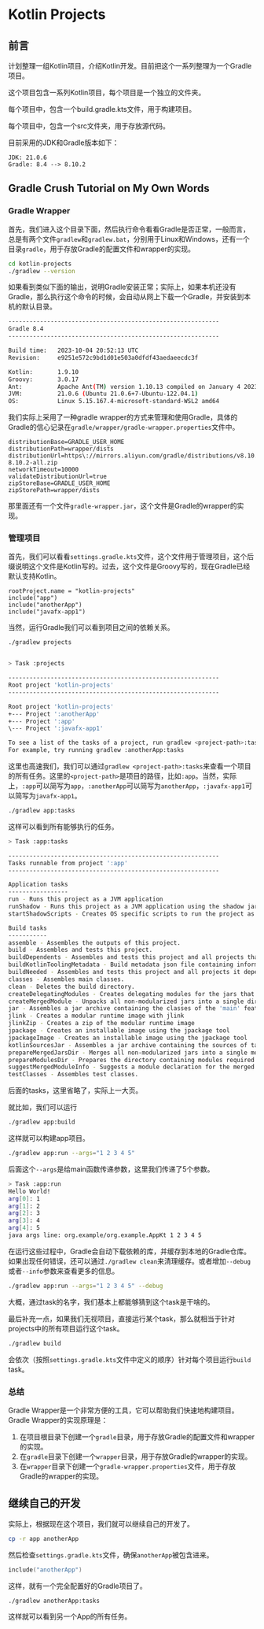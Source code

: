 <script src="/assets/js/md-enhancer.js"></script>

# Kotlin Projects

## 前言

计划整理一组Kotlin项目，介绍Kotlin开发。目前把这个一系列整理为一个Gradle项目。

这个项目包含一系列Kotlin项目，每个项目是一个独立的文件夹。

每个项目中，包含一个build.gradle.kts文件，用于构建项目。

每个项目中，包含一个src文件夹，用于存放源代码。

目前采用的JDK和Gradle版本如下：

```quote
JDK: 21.0.6
Gradle: 8.4 --> 8.10.2
```

## Gradle Crush Tutorial on My Own Words

### Gradle Wrapper

首先，我们进入这个目录下面，然后执行命令看看Gradle是否正常，一般而言，总是有两个文件`gradlew`和`gradlew.bat`，分别用于Linux和Windows，还有一个目录`gradle`，用于存放Gradle的配置文件和wrapper的实现。

```bash
cd kotlin-projects
./gradlew --version
```

如果看到类似下面的输出，说明Gradle安装正常；实际上，如果本机还没有Gradle，那么执行这个命令的时候，会自动从网上下载一个Gradle，并安装到本机的默认目录。

```bash
------------------------------------------------------------
Gradle 8.4
------------------------------------------------------------

Build time:   2023-10-04 20:52:13 UTC
Revision:     e9251e572c9bd1d01e503a0dfdf43aedaeecdc3f

Kotlin:       1.9.10
Groovy:       3.0.17
Ant:          Apache Ant(TM) version 1.10.13 compiled on January 4 2023
JVM:          21.0.6 (Ubuntu 21.0.6+7-Ubuntu-122.04.1)
OS:           Linux 5.15.167.4-microsoft-standard-WSL2 amd64
```

我们实际上采用了一种gradle wrapper的方式来管理和使用Gradle，具体的Gradle的信心记录在`gradle/wrapper/gradle-wrapper.properties`文件中。

```quote
distributionBase=GRADLE_USER_HOME
distributionPath=wrapper/dists
distributionUrl=https\://mirrors.aliyun.com/gradle/distributions/v8.10.2/gradle-8.10.2-all.zip
networkTimeout=10000
validateDistributionUrl=true
zipStoreBase=GRADLE_USER_HOME
zipStorePath=wrapper/dists
```

那里面还有一个文件`gradle-wrapper.jar`，这个文件是Gradle的wrapper的实现。

### 管理项目

首先，我们可以看看`settings.gradle.kts`文件，这个文件用于管理项目，这个后缀说明这个文件是Kotlin写的。过去，这个文件是Groovy写的，现在Gradle已经默认支持Kotlin。

```kotlinscript
rootProject.name = "kotlin-projects"
include("app")
include("anotherApp")
include("javafx-app1")
```

当然，运行Gradle我们可以看到项目之间的依赖关系。

```bash
./gradlew projects


> Task :projects

------------------------------------------------------------
Root project 'kotlin-projects'
------------------------------------------------------------

Root project 'kotlin-projects'
+--- Project ':anotherApp'
+--- Project ':app'
\--- Project ':javafx-app1'

To see a list of the tasks of a project, run gradlew <project-path>:tasks
For example, try running gradlew :anotherApp:tasks
```

这里也高速我们，我们可以通过`gradlew <project-path>:tasks`来查看一个项目的所有任务。这里的`<project-path>`是项目的路径，比如`:app`。当然，实际上，`:app`可以简写为`app`，`:anotherApp`可以简写为`anotherApp`，`:javafx-app1`可以简写为`javafx-app1`。

```bash
./gradlew app:tasks
```

这样可以看到所有能够执行的任务。

```bash
> Task :app:tasks

------------------------------------------------------------
Tasks runnable from project ':app'
------------------------------------------------------------

Application tasks
-----------------
run - Runs this project as a JVM application
runShadow - Runs this project as a JVM application using the shadow jar
startShadowScripts - Creates OS specific scripts to run the project as a JVM application using the shadow jar

Build tasks
-----------
assemble - Assembles the outputs of this project.
build - Assembles and tests this project.
buildDependents - Assembles and tests this project and all projects that depend on it.
buildKotlinToolingMetadata - Build metadata json file containing information about the used Kotlin tooling
buildNeeded - Assembles and tests this project and all projects it depends on.
classes - Assembles main classes.
clean - Deletes the build directory.
createDelegatingModules - Creates delegating modules for the jars that have been merged into a single module
createMergedModule - Unpacks all non-modularized jars into a single directory
jar - Assembles a jar archive containing the classes of the 'main' feature.
jlink - Creates a modular runtime image with jlink
jlinkZip - Creates a zip of the modular runtime image
jpackage - Creates an installable image using the jpackage tool
jpackageImage - Creates an installable image using the jpackage tool
kotlinSourcesJar - Assembles a jar archive containing the sources of target 'kotlin'.
prepareMergedJarsDir - Merges all non-modularized jars into a single module
prepareModulesDir - Prepares the directory containing modules required by the application
suggestMergedModuleInfo - Suggests a module declaration for the merged module
testClasses - Assembles test classes.
```

后面的tasks，这里省略了，实际上一大页。

就比如，我们可以运行

```bash
./gradlew app:build
```

这样就可以构建app项目。

```bash
./gradlew app:run --args="1 2 3 4 5"
```

后面这个`--args`是给main函数传递参数，这里我们传递了5个参数。

```bash
> Task :app:run
Hello World!
arg[0]: 1
arg[1]: 2
arg[2]: 3
arg[3]: 4
arg[4]: 5
java args line: org.example/org.example.AppKt 1 2 3 4 5
```

在运行这些过程中，Gradle会自动下载依赖的库，并缓存到本地的Gradle仓库。如果出现任何错误，还可以通过`./gradlew clean`来清理缓存。或者增加`--debug`或者`--info`参数来查看更多的信息。

```bash
./gradlew app:run --args="1 2 3 4 5" --debug
```

大概，通过task的名字，我们基本上都能够猜到这个task是干啥的。

最后补充一点，如果我们无视项目，直接运行某个task，那么就相当于针对projects中的所有项目运行这个task。

```bash
./gradlew build
```

会依次（按照`settings.gradle.kts`文件中定义的顺序）针对每个项目运行`build` task。

### 总结

Gradle Wrapper是一个非常方便的工具，它可以帮助我们快速地构建项目。Gradle Wrapper的实现原理是：

1. 在项目根目录下创建一个`gradle`目录，用于存放Gradle的配置文件和wrapper的实现。
2. 在`gradle`目录下创建一个`wrapper`目录，用于存放Gradle的wrapper的实现。
3. 在`wrapper`目录下创建一个`gradle-wrapper.properties`文件，用于存放Gradle的wrapper的实现。

## 继续自己的开发

实际上，根据现在这个项目，我们就可以继续自己的开发了。

```bash
cp -r app anotherApp
```

然后检查`settings.gradle.kts`文件，确保`anotherApp`被包含进来。

```kotlin
include("anotherApp")
```

这样，就有一个完全配置好的Gradle项目了。

```bash
./gradlew anotherApp:tasks
```

这样就可以看到另一个App的所有任务。

